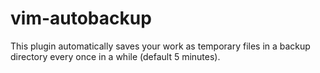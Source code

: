 # vim-autobackup

This plugin automatically saves your work as temporary files in a
backup directory every once in a while (default 5 minutes).
